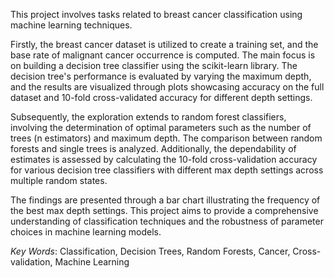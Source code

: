 This project involves tasks related to breast cancer classification using machine learning techniques. 

Firstly, the breast cancer dataset is utilized to create a training set, and the base rate of malignant cancer occurrence is computed. 
The main focus is on building a decision tree classifier using the scikit-learn library. The decision tree's performance is evaluated by varying the maximum depth, and the results are visualized through plots showcasing accuracy on the full dataset and 10-fold cross-validated accuracy for different depth settings. 

Subsequently, the exploration extends to random forest classifiers, involving the determination of optimal parameters such as the number of trees (n estimators) and maximum depth. 
The comparison between random forests and single trees is analyzed. Additionally, the dependability of estimates is assessed by calculating the 10-fold cross-validation accuracy for various decision tree classifiers with different max depth settings across multiple random states. 

The findings are presented through a bar chart illustrating the frequency of the best max depth settings. This project aims to provide a comprehensive understanding of classification techniques and the robustness of parameter choices in machine learning models.


*Key Words*: Classification, Decision Trees, Random Forests, Cancer, Cross-validation, Machine Learning
